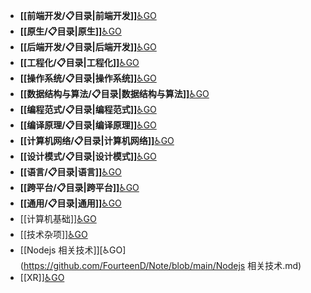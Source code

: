 - **[[前端开发/📋目录|前端开发]]**[♿GO](https://github.com/FourteenD/Note/blob/main/前端开发/📋目录.md)
- **[[原生/📋目录|原生]]**[♿GO](https://github.com/FourteenD/Note/blob/main/原生/📋目录.md)
- **[[后端开发/📋目录|后端开发]]**[♿GO](https://github.com/FourteenD/Note/blob/main/后端开发/📋目录.md)
- **[[工程化/📋目录|工程化]]**[♿GO](https://github.com/FourteenD/Note/blob/main/工程化/📋目录.md)
- **[[操作系统/📋目录|操作系统]]**[♿GO](https://github.com/FourteenD/Note/blob/main/操作系统/📋目录.md)
- **[[数据结构与算法/📋目录|数据结构与算法]]**[♿GO](https://github.com/FourteenD/Note/blob/main/数据结构与算法/📋目录.md)
- **[[编程范式/📋目录|编程范式]]**[♿GO](https://github.com/FourteenD/Note/blob/main/编程范式/📋目录.md)
- **[[编译原理/📋目录|编译原理]]**[♿GO](https://github.com/FourteenD/Note/blob/main/编译原理/📋目录.md)
- **[[计算机网络/📋目录|计算机网络]]**[♿GO](https://github.com/FourteenD/Note/blob/main/计算机网络/📋目录.md)
- **[[设计模式/📋目录|设计模式]]**[♿GO](https://github.com/FourteenD/Note/blob/main/设计模式/📋目录.md)
- **[[语言/📋目录|语言]]**[♿GO](https://github.com/FourteenD/Note/blob/main/语言/📋目录.md)
- **[[跨平台/📋目录|跨平台]]**[♿GO](https://github.com/FourteenD/Note/blob/main/跨平台/📋目录.md)
- **[[通用/📋目录|通用]]**[♿GO](https://github.com/FourteenD/Note/blob/main/通用/📋目录.md)
- [[计算机基础]][♿GO](https://github.com/FourteenD/Note/blob/main/计算机基础.md)
- [[技术杂项]][♿GO](https://github.com/FourteenD/Note/blob/main/技术杂项.md)
- [[Nodejs 相关技术]][♿GO](https://github.com/FourteenD/Note/blob/main/Nodejs 相关技术.md)
- [[XR]][♿GO](https://github.com/FourteenD/Note/blob/main/XR.md)
